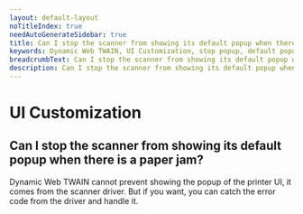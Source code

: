 ```yaml
---
layout: default-layout
noTitleIndex: true
needAutoGenerateSidebar: true
title: Can I stop the scanner from showing its default popup when there is a paper jam?
keywords: Dynamic Web TWAIN, UI Customization, stop popup, default popup
breadcrumbText: Can I stop the scanner from showing its default popup when there is a paper jam?
description: Can I stop the scanner from showing its default popup when there is a paper jam?
---
```


# UI Customization

## Can I stop the scanner from showing its default popup when there is a paper jam?

Dynamic Web TWAIN cannot prevent showing the popup of the printer UI, it comes from the scanner driver. But if you want, you can catch the error code from the driver and handle it.
